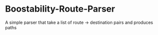 # Boostability-Route-Parser

A simple parser that take a list of route -> destination pairs and produces paths
